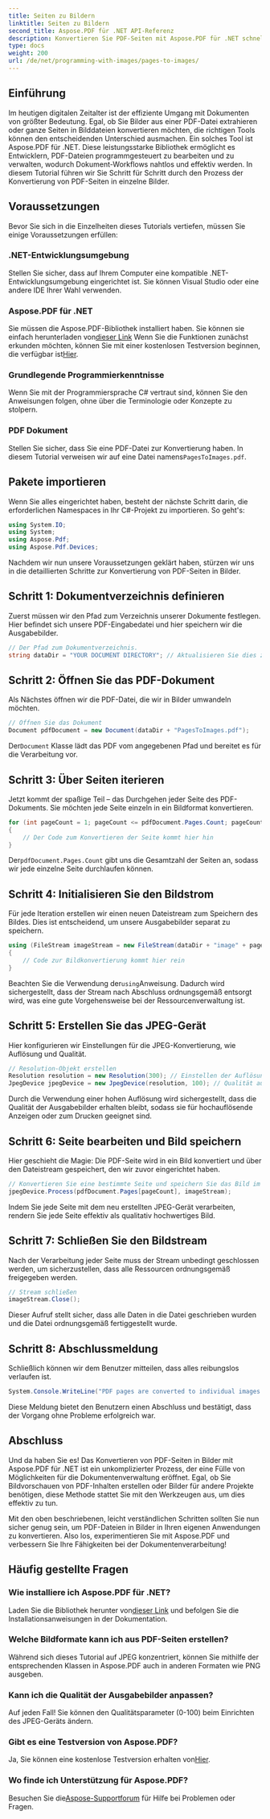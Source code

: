 ```yaml
---
title: Seiten zu Bildern
linktitle: Seiten zu Bildern
second_title: Aspose.PDF für .NET API-Referenz
description: Konvertieren Sie PDF-Seiten mit Aspose.PDF für .NET schnell in hochwertige Bilder mit dieser umfassenden Schritt-für-Schritt-Anleitung.
type: docs
weight: 200
url: /de/net/programming-with-images/pages-to-images/
---
```

## Einführung

Im heutigen digitalen Zeitalter ist der effiziente Umgang mit Dokumenten von größter Bedeutung. Egal, ob Sie Bilder aus einer PDF-Datei extrahieren oder ganze Seiten in Bilddateien konvertieren möchten, die richtigen Tools können den entscheidenden Unterschied ausmachen. Ein solches Tool ist Aspose.PDF für .NET. Diese leistungsstarke Bibliothek ermöglicht es Entwicklern, PDF-Dateien programmgesteuert zu bearbeiten und zu verwalten, wodurch Dokument-Workflows nahtlos und effektiv werden. In diesem Tutorial führen wir Sie Schritt für Schritt durch den Prozess der Konvertierung von PDF-Seiten in einzelne Bilder.

## Voraussetzungen

Bevor Sie sich in die Einzelheiten dieses Tutorials vertiefen, müssen Sie einige Voraussetzungen erfüllen:

### .NET-Entwicklungsumgebung

Stellen Sie sicher, dass auf Ihrem Computer eine kompatible .NET-Entwicklungsumgebung eingerichtet ist. Sie können Visual Studio oder eine andere IDE Ihrer Wahl verwenden.

### Aspose.PDF für .NET

 Sie müssen die Aspose.PDF-Bibliothek installiert haben. Sie können sie einfach herunterladen von[dieser Link](https://releases.aspose.com/pdf/net/) Wenn Sie die Funktionen zunächst erkunden möchten, können Sie mit einer kostenlosen Testversion beginnen, die verfügbar ist[Hier](https://releases.aspose.com/).

### Grundlegende Programmierkenntnisse

Wenn Sie mit der Programmiersprache C# vertraut sind, können Sie den Anweisungen folgen, ohne über die Terminologie oder Konzepte zu stolpern.

### PDF Dokument

 Stellen Sie sicher, dass Sie eine PDF-Datei zur Konvertierung haben. In diesem Tutorial verweisen wir auf eine Datei namens`PagesToImages.pdf`.

## Pakete importieren

Wenn Sie alles eingerichtet haben, besteht der nächste Schritt darin, die erforderlichen Namespaces in Ihr C#-Projekt zu importieren. So geht's:

```csharp
using System.IO;
using System;
using Aspose.Pdf;
using Aspose.Pdf.Devices;
```

Nachdem wir nun unsere Voraussetzungen geklärt haben, stürzen wir uns in die detaillierten Schritte zur Konvertierung von PDF-Seiten in Bilder.

## Schritt 1: Dokumentverzeichnis definieren

Zuerst müssen wir den Pfad zum Verzeichnis unserer Dokumente festlegen. Hier befindet sich unsere PDF-Eingabedatei und hier speichern wir die Ausgabebilder.

```csharp
// Der Pfad zum Dokumentverzeichnis.
string dataDir = "YOUR DOCUMENT DIRECTORY"; // Aktualisieren Sie dies zu Ihrem Dokumentpfad
```

## Schritt 2: Öffnen Sie das PDF-Dokument

Als Nächstes öffnen wir die PDF-Datei, die wir in Bilder umwandeln möchten.

```csharp
// Öffnen Sie das Dokument
Document pdfDocument = new Document(dataDir + "PagesToImages.pdf");
```

 Der`Document` Klasse lädt das PDF vom angegebenen Pfad und bereitet es für die Verarbeitung vor.

## Schritt 3: Über Seiten iterieren

Jetzt kommt der spaßige Teil – das Durchgehen jeder Seite des PDF-Dokuments. Sie möchten jede Seite einzeln in ein Bildformat konvertieren.

```csharp
for (int pageCount = 1; pageCount <= pdfDocument.Pages.Count; pageCount++)
{
    // Der Code zum Konvertieren der Seite kommt hier hin
}
```

 Der`pdfDocument.Pages.Count` gibt uns die Gesamtzahl der Seiten an, sodass wir jede einzelne Seite durchlaufen können.

## Schritt 4: Initialisieren Sie den Bildstrom

Für jede Iteration erstellen wir einen neuen Dateistream zum Speichern des Bildes. Dies ist entscheidend, um unsere Ausgabebilder separat zu speichern.

```csharp
using (FileStream imageStream = new FileStream(dataDir + "image" + pageCount + "_out" + ".jpg", FileMode.Create))
{
    // Code zur Bildkonvertierung kommt hier rein
}
```

 Beachten Sie die Verwendung der`using`Anweisung. Dadurch wird sichergestellt, dass der Stream nach Abschluss ordnungsgemäß entsorgt wird, was eine gute Vorgehensweise bei der Ressourcenverwaltung ist.

## Schritt 5: Erstellen Sie das JPEG-Gerät

Hier konfigurieren wir Einstellungen für die JPEG-Konvertierung, wie Auflösung und Qualität.

```csharp
// Resolution-Objekt erstellen
Resolution resolution = new Resolution(300); // Einstellen der Auflösung auf 300 DPI
JpegDevice jpegDevice = new JpegDevice(resolution, 100); // Qualität auf 100 eingestellt
```

Durch die Verwendung einer hohen Auflösung wird sichergestellt, dass die Qualität der Ausgabebilder erhalten bleibt, sodass sie für hochauflösende Anzeigen oder zum Drucken geeignet sind.

## Schritt 6: Seite bearbeiten und Bild speichern

Hier geschieht die Magie: Die PDF-Seite wird in ein Bild konvertiert und über den Dateistream gespeichert, den wir zuvor eingerichtet haben.

```csharp
// Konvertieren Sie eine bestimmte Seite und speichern Sie das Bild im Stream
jpegDevice.Process(pdfDocument.Pages[pageCount], imageStream);
```

Indem Sie jede Seite mit dem neu erstellten JPEG-Gerät verarbeiten, rendern Sie jede Seite effektiv als qualitativ hochwertiges Bild.

## Schritt 7: Schließen Sie den Bildstream

Nach der Verarbeitung jeder Seite muss der Stream unbedingt geschlossen werden, um sicherzustellen, dass alle Ressourcen ordnungsgemäß freigegeben werden.

```csharp
// Stream schließen
imageStream.Close();
```

Dieser Aufruf stellt sicher, dass alle Daten in die Datei geschrieben wurden und die Datei ordnungsgemäß fertiggestellt wurde.

## Schritt 8: Abschlussmeldung

Schließlich können wir dem Benutzer mitteilen, dass alles reibungslos verlaufen ist.

```csharp
System.Console.WriteLine("PDF pages are converted to individual images successfully!");
```

Diese Meldung bietet den Benutzern einen Abschluss und bestätigt, dass der Vorgang ohne Probleme erfolgreich war.

## Abschluss

Und da haben Sie es! Das Konvertieren von PDF-Seiten in Bilder mit Aspose.PDF für .NET ist ein unkomplizierter Prozess, der eine Fülle von Möglichkeiten für die Dokumentenverwaltung eröffnet. Egal, ob Sie Bildvorschauen von PDF-Inhalten erstellen oder Bilder für andere Projekte benötigen, diese Methode stattet Sie mit den Werkzeugen aus, um dies effektiv zu tun.

Mit den oben beschriebenen, leicht verständlichen Schritten sollten Sie nun sicher genug sein, um PDF-Dateien in Bilder in Ihren eigenen Anwendungen zu konvertieren. Also los, experimentieren Sie mit Aspose.PDF und verbessern Sie Ihre Fähigkeiten bei der Dokumentenverarbeitung!

## Häufig gestellte Fragen

### Wie installiere ich Aspose.PDF für .NET?
 Laden Sie die Bibliothek herunter von[dieser Link](https://releases.aspose.com/pdf/net/) und befolgen Sie die Installationsanweisungen in der Dokumentation.

### Welche Bildformate kann ich aus PDF-Seiten erstellen?
Während sich dieses Tutorial auf JPEG konzentriert, können Sie mithilfe der entsprechenden Klassen in Aspose.PDF auch in anderen Formaten wie PNG ausgeben.

### Kann ich die Qualität der Ausgabebilder anpassen?
Auf jeden Fall! Sie können den Qualitätsparameter (0-100) beim Einrichten des JPEG-Geräts ändern.

### Gibt es eine Testversion von Aspose.PDF?
 Ja, Sie können eine kostenlose Testversion erhalten von[Hier](https://releases.aspose.com/).

### Wo finde ich Unterstützung für Aspose.PDF?
 Besuchen Sie die[Aspose-Supportforum](https://forum.aspose.com/c/pdf/10) für Hilfe bei Problemen oder Fragen.